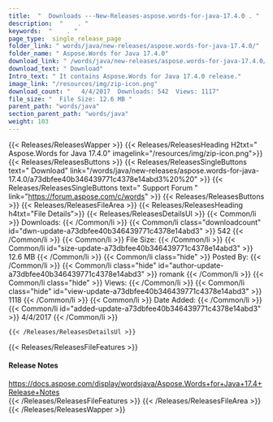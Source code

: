 ```yaml
---
title:  "  Downloads ---New-Releases-aspose.words-for-java-17.4.0 . " 
description:  "    . " 
keywords:  "    . " 
page_type:  single_release_page
folder_link: " words/java/new-releases/aspose.words-for-java-17.4.0/"
folder_name: " Aspose.Words for Java 17.4.0"
download_link: " /words/java/new-releases/aspose.words-for-java-17.4.0/a73dbfee40b346439771c4378e14abd3"
download_text: " Download"
Intro_text: " It contains Aspose.Words for Java 17.4.0 release."
image_link: "/resources/img/zip-icon.png"
download_count: "   4/4/2017  Downloads: 542  Views: 1117"
file_size: "  File Size: 12.6 MB "
parent_path: "words/java"
section_parent_path: "words/java"
weight: 103 
---
```


{{< Releases/ReleasesWapper >}}
  {{< Releases/ReleasesHeading H2txt=" Aspose.Words for Java 17.4.0" imagelink="/resources/img/zip-icon.png">}}
  {{< Releases/ReleasesButtons >}}
    {{< Releases/ReleasesSingleButtons text=" Download" link="/words/java/new-releases/aspose.words-for-java-17.4.0/a73dbfee40b346439771c4378e14abd3%20%20" >}}
    {{< Releases/ReleasesSingleButtons text=" Support Forum " link="https://forum.aspose.com/c/words" >}}
  {{< Releases/ReleasesButtons >}}
  {{< Releases/ReleasesFileArea >}}
    {{< Releases/ReleasesHeading h4txt="File Details">}}
    {{< Releases/ReleasesDetailsUl >}}
            {{< Common/li  >}} Downloads: {{< /Common/li >}} 
      {{< Common/li class="downloadcount" id="dwn-update-a73dbfee40b346439771c4378e14abd3" >}} 542 {{< /Common/li >}} 
      {{< Common/li  >}} File Size: {{< /Common/li >}} 
      {{< Common/li id="size-update-a73dbfee40b346439771c4378e14abd3" >}} 12.6 MB {{< /Common/li >}} 
      {{< Common/li  class="hide" >}} Posted By: {{< /Common/li >}} 
      {{< Common/li class="hide" id="author-update-a73dbfee40b346439771c4378e14abd3" >}} romank {{< /Common/li >}} 
      {{< Common/li class="hide"  >}} Views: {{< /Common/li >}} 
      {{< Common/li class="hide" id="view-update-a73dbfee40b346439771c4378e14abd3" >}} 1118 {{< /Common/li >}} 
      {{< Common/li  >}} Date Added: {{< /Common/li >}} 
      {{< Common/li id="added-update-a73dbfee40b346439771c4378e14abd3" >}} 4/4/2017 {{< /Common/li >}} 

    {{< /Releases/ReleasesDetailsUl >}}

  {{< Releases/ReleasesFileFeatures >}}
      <h4>Release Notes</h4><div><a href="https://docs.aspose.com/display/wordsjava/Aspose.Words+for+Java+17.4+Release+Notes">https://docs.aspose.com/display/wordsjava/Aspose.Words+for+Java+17.4+Release+Notes</a></div>
  {{< /Releases/ReleasesFileFeatures >}}
 {{< /Releases/ReleasesFileArea >}}
{{< /Releases/ReleasesWapper >}}


